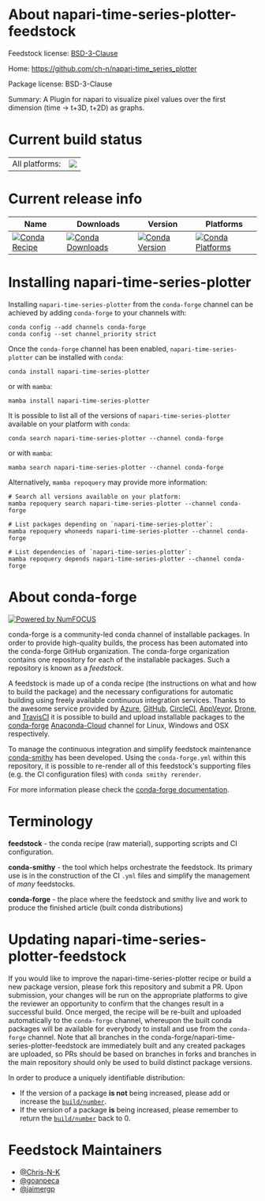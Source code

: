 About napari-time-series-plotter-feedstock
==========================================

Feedstock license: [BSD-3-Clause](https://github.com/conda-forge/napari-time-series-plotter-feedstock/blob/main/LICENSE.txt)

Home: https://github.com/ch-n/napari-time_series_plotter

Package license: BSD-3-Clause

Summary: A Plugin for napari to visualize pixel values over the first dimension (time -> t+3D, t+2D) as graphs.

Current build status
====================


<table><tr><td>All platforms:</td>
    <td>
      <a href="https://dev.azure.com/conda-forge/feedstock-builds/_build/latest?definitionId=15234&branchName=main">
        <img src="https://dev.azure.com/conda-forge/feedstock-builds/_apis/build/status/napari-time-series-plotter-feedstock?branchName=main">
      </a>
    </td>
  </tr>
</table>

Current release info
====================

| Name | Downloads | Version | Platforms |
| --- | --- | --- | --- |
| [![Conda Recipe](https://img.shields.io/badge/recipe-napari--time--series--plotter-green.svg)](https://anaconda.org/conda-forge/napari-time-series-plotter) | [![Conda Downloads](https://img.shields.io/conda/dn/conda-forge/napari-time-series-plotter.svg)](https://anaconda.org/conda-forge/napari-time-series-plotter) | [![Conda Version](https://img.shields.io/conda/vn/conda-forge/napari-time-series-plotter.svg)](https://anaconda.org/conda-forge/napari-time-series-plotter) | [![Conda Platforms](https://img.shields.io/conda/pn/conda-forge/napari-time-series-plotter.svg)](https://anaconda.org/conda-forge/napari-time-series-plotter) |

Installing napari-time-series-plotter
=====================================

Installing `napari-time-series-plotter` from the `conda-forge` channel can be achieved by adding `conda-forge` to your channels with:

```
conda config --add channels conda-forge
conda config --set channel_priority strict
```

Once the `conda-forge` channel has been enabled, `napari-time-series-plotter` can be installed with `conda`:

```
conda install napari-time-series-plotter
```

or with `mamba`:

```
mamba install napari-time-series-plotter
```

It is possible to list all of the versions of `napari-time-series-plotter` available on your platform with `conda`:

```
conda search napari-time-series-plotter --channel conda-forge
```

or with `mamba`:

```
mamba search napari-time-series-plotter --channel conda-forge
```

Alternatively, `mamba repoquery` may provide more information:

```
# Search all versions available on your platform:
mamba repoquery search napari-time-series-plotter --channel conda-forge

# List packages depending on `napari-time-series-plotter`:
mamba repoquery whoneeds napari-time-series-plotter --channel conda-forge

# List dependencies of `napari-time-series-plotter`:
mamba repoquery depends napari-time-series-plotter --channel conda-forge
```


About conda-forge
=================

[![Powered by
NumFOCUS](https://img.shields.io/badge/powered%20by-NumFOCUS-orange.svg?style=flat&colorA=E1523D&colorB=007D8A)](https://numfocus.org)

conda-forge is a community-led conda channel of installable packages.
In order to provide high-quality builds, the process has been automated into the
conda-forge GitHub organization. The conda-forge organization contains one repository
for each of the installable packages. Such a repository is known as a *feedstock*.

A feedstock is made up of a conda recipe (the instructions on what and how to build
the package) and the necessary configurations for automatic building using freely
available continuous integration services. Thanks to the awesome service provided by
[Azure](https://azure.microsoft.com/en-us/services/devops/), [GitHub](https://github.com/),
[CircleCI](https://circleci.com/), [AppVeyor](https://www.appveyor.com/),
[Drone](https://cloud.drone.io/welcome), and [TravisCI](https://travis-ci.com/)
it is possible to build and upload installable packages to the
[conda-forge](https://anaconda.org/conda-forge) [Anaconda-Cloud](https://anaconda.org/)
channel for Linux, Windows and OSX respectively.

To manage the continuous integration and simplify feedstock maintenance
[conda-smithy](https://github.com/conda-forge/conda-smithy) has been developed.
Using the ``conda-forge.yml`` within this repository, it is possible to re-render all of
this feedstock's supporting files (e.g. the CI configuration files) with ``conda smithy rerender``.

For more information please check the [conda-forge documentation](https://conda-forge.org/docs/).

Terminology
===========

**feedstock** - the conda recipe (raw material), supporting scripts and CI configuration.

**conda-smithy** - the tool which helps orchestrate the feedstock.
                   Its primary use is in the construction of the CI ``.yml`` files
                   and simplify the management of *many* feedstocks.

**conda-forge** - the place where the feedstock and smithy live and work to
                  produce the finished article (built conda distributions)


Updating napari-time-series-plotter-feedstock
=============================================

If you would like to improve the napari-time-series-plotter recipe or build a new
package version, please fork this repository and submit a PR. Upon submission,
your changes will be run on the appropriate platforms to give the reviewer an
opportunity to confirm that the changes result in a successful build. Once
merged, the recipe will be re-built and uploaded automatically to the
`conda-forge` channel, whereupon the built conda packages will be available for
everybody to install and use from the `conda-forge` channel.
Note that all branches in the conda-forge/napari-time-series-plotter-feedstock are
immediately built and any created packages are uploaded, so PRs should be based
on branches in forks and branches in the main repository should only be used to
build distinct package versions.

In order to produce a uniquely identifiable distribution:
 * If the version of a package **is not** being increased, please add or increase
   the [``build/number``](https://docs.conda.io/projects/conda-build/en/latest/resources/define-metadata.html#build-number-and-string).
 * If the version of a package **is** being increased, please remember to return
   the [``build/number``](https://docs.conda.io/projects/conda-build/en/latest/resources/define-metadata.html#build-number-and-string)
   back to 0.

Feedstock Maintainers
=====================

* [@Chris-N-K](https://github.com/Chris-N-K/)
* [@goanpeca](https://github.com/goanpeca/)
* [@jaimergp](https://github.com/jaimergp/)

